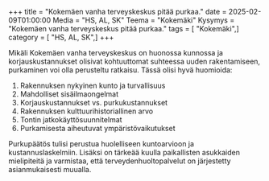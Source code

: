 +++
title = "Kokemäen vanha terveyskeskus pitää purkaa."
date = 2025-02-09T01:00:00
Media = "HS, AL, SK"
Teema = "Kokemäki"
Kysymys = "Kokemäen vanha terveyskeskus pitää purkaa."
tags = [ "Kokemäki",]
category = [ "HS, AL, SK",]
+++

Mikäli Kokemäen vanha terveyskeskus on huonossa kunnossa ja korjauskustannukset olisivat kohtuuttomat suhteessa uuden rakentamiseen, purkaminen voi olla perusteltu ratkaisu. Tässä olisi hyvä huomioida:

1. Rakennuksen nykyinen kunto ja turvallisuus
2. Mahdolliset sisäilmaongelmat
3. Korjauskustannukset vs. purkukustannukset
4. Rakennuksen kulttuurihistoriallinen arvo
5. Tontin jatkokäyttösuunnitelmat
6. Purkamisesta aiheutuvat ympäristövaikutukset

Purkupäätös tulisi perustua huolelliseen kuntoarvioon ja kustannuslaskelmiin. Lisäksi on tärkeää kuulla paikallisten asukkaiden mielipiteitä ja varmistaa, että terveydenhuoltopalvelut on järjestetty asianmukaisesti muualla.